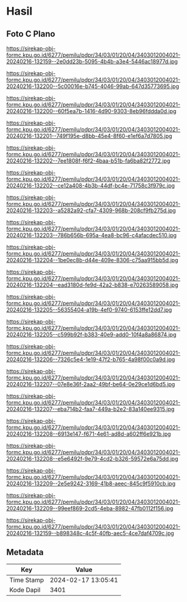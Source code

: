 # Hasil

## Foto C Plano

https://sirekap-obj-formc.kpu.go.id/6277/pemilu/pdpr/34/03/01/20/04/3403012004021-20240216-132159--2e0dd23b-5095-4b4b-a3e4-5446ac18977d.jpg

https://sirekap-obj-formc.kpu.go.id/6277/pemilu/pdpr/34/03/01/20/04/3403012004021-20240216-132200--5c00016e-b745-4046-99ab-647d35773695.jpg

https://sirekap-obj-formc.kpu.go.id/6277/pemilu/pdpr/34/03/01/20/04/3403012004021-20240216-132200--60f5ea7b-1416-4d90-9303-8eb96fddda0d.jpg

https://sirekap-obj-formc.kpu.go.id/6277/pemilu/pdpr/34/03/01/20/04/3403012004021-20240216-132201--749f195e-d8bb-45e4-8f60-e1ef6a7d7805.jpg

https://sirekap-obj-formc.kpu.go.id/6277/pemilu/pdpr/34/03/01/20/04/3403012004021-20240216-132202--7ee1808f-f6f2-4baa-b51b-fa6ba82f2772.jpg

https://sirekap-obj-formc.kpu.go.id/6277/pemilu/pdpr/34/03/01/20/04/3403012004021-20240216-132202--ce12a408-4b3b-44df-bc4e-71758c3f979c.jpg

https://sirekap-obj-formc.kpu.go.id/6277/pemilu/pdpr/34/03/01/20/04/3403012004021-20240216-132203--a5282a92-cfa7-4309-968b-208cf9fb275d.jpg

https://sirekap-obj-formc.kpu.go.id/6277/pemilu/pdpr/34/03/01/20/04/3403012004021-20240216-132203--786b656b-695a-4ea8-bc96-c4afacdec510.jpg

https://sirekap-obj-formc.kpu.go.id/6277/pemilu/pdpr/34/03/01/20/04/3403012004021-20240216-132204--1be0ec8b-d44e-409e-8306-c75aa915bb5d.jpg

https://sirekap-obj-formc.kpu.go.id/6277/pemilu/pdpr/34/03/01/20/04/3403012004021-20240216-132204--ead3180d-fe9d-42a2-b838-e70263589058.jpg

https://sirekap-obj-formc.kpu.go.id/6277/pemilu/pdpr/34/03/01/20/04/3403012004021-20240216-132205--56355404-a19b-4ef0-9740-6153ffe12dd7.jpg

https://sirekap-obj-formc.kpu.go.id/6277/pemilu/pdpr/34/03/01/20/04/3403012004021-20240216-132205--c599b92f-b383-40e9-add0-10f4a8a86874.jpg

https://sirekap-obj-formc.kpu.go.id/6277/pemilu/pdpr/34/03/01/20/04/3403012004021-20240216-132206--7326c5e4-1e19-47f2-b765-4a98f00c0a9d.jpg

https://sirekap-obj-formc.kpu.go.id/6277/pemilu/pdpr/34/03/01/20/04/3403012004021-20240216-132207--07e8e36f-2aa2-49bf-be64-0e29ce1d6bd5.jpg

https://sirekap-obj-formc.kpu.go.id/6277/pemilu/pdpr/34/03/01/20/04/3403012004021-20240216-132207--eba714b2-faa7-449a-b2e2-83a140ee9315.jpg

https://sirekap-obj-formc.kpu.go.id/6277/pemilu/pdpr/34/03/01/20/04/3403012004021-20240216-132208--6913e147-f671-4e61-ad8d-a602ff6e921b.jpg

https://sirekap-obj-formc.kpu.go.id/6277/pemilu/pdpr/34/03/01/20/04/3403012004021-20240216-132208--e5e6492f-9e79-4cd2-b326-59572e6a75dd.jpg

https://sirekap-obj-formc.kpu.go.id/6277/pemilu/pdpr/34/03/01/20/04/3403012004021-20240216-132209--2e5e9242-3169-41b8-aeec-845c9f5910cb.jpg

https://sirekap-obj-formc.kpu.go.id/6277/pemilu/pdpr/34/03/01/20/04/3403012004021-20240216-132209--99eef869-2cd5-4eba-8982-47fb0112f156.jpg

https://sirekap-obj-formc.kpu.go.id/6277/pemilu/pdpr/34/03/01/20/04/3403012004021-20240216-132159--b898348c-4c5f-40fb-aec5-4ce7daf4709c.jpg


## Metadata

| Key        | Value               |
| ---------- | ------------------- |
| Time Stamp | 2024-02-17 13:05:41 |
| Kode Dapil | 3401                |



